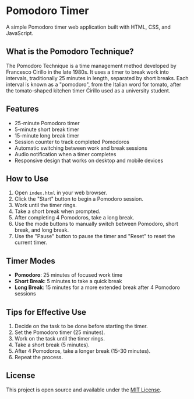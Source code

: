 # Pomodoro Timer

A simple Pomodoro timer web application built with HTML, CSS, and JavaScript.

## What is the Pomodoro Technique?

The Pomodoro Technique is a time management method developed by Francesco Cirillo in the late 1980s. It uses a timer to break work into intervals, traditionally 25 minutes in length, separated by short breaks. Each interval is known as a "pomodoro", from the Italian word for tomato, after the tomato-shaped kitchen timer Cirillo used as a university student.

## Features

- 25-minute Pomodoro timer
- 5-minute short break timer
- 15-minute long break timer
- Session counter to track completed Pomodoros
- Automatic switching between work and break sessions
- Audio notification when a timer completes
- Responsive design that works on desktop and mobile devices

## How to Use

1. Open `index.html` in your web browser.
2. Click the "Start" button to begin a Pomodoro session.
3. Work until the timer rings.
4. Take a short break when prompted.
5. After completing 4 Pomodoros, take a long break.
6. Use the mode buttons to manually switch between Pomodoro, short break, and long break.
7. Use the "Pause" button to pause the timer and "Reset" to reset the current timer.

## Timer Modes

- **Pomodoro**: 25 minutes of focused work time
- **Short Break**: 5 minutes to take a quick break
- **Long Break**: 15 minutes for a more extended break after 4 Pomodoro sessions

## Tips for Effective Use

1. Decide on the task to be done before starting the timer.
2. Set the Pomodoro timer (25 minutes).
3. Work on the task until the timer rings.
4. Take a short break (5 minutes).
5. After 4 Pomodoros, take a longer break (15-30 minutes).
6. Repeat the process.

## License

This project is open source and available under the [MIT License](https://opensource.org/licenses/MIT). 